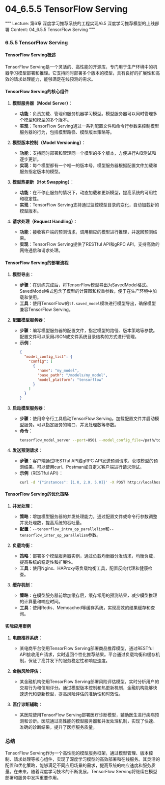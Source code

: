 # 04_6.5.5 TensorFlow Serving

"""
Lecture: 第6章 深度学习推荐系统的工程实现/6.5 深度学习推荐模型的上线部署
Content: 04_6.5.5 TensorFlow Serving
"""

### 6.5.5 TensorFlow Serving

#### TensorFlow Serving概述
TensorFlow Serving是一个灵活的、高性能的开源库，专门用于生产环境中的机器学习模型部署和推理。它支持同时部署多个版本的模型，具有良好的扩展性和高效的请求处理能力，能够满足在线预测的需求。

#### TensorFlow Serving的核心组件

1. **模型服务器（Model Server）**：
   - **功能**：负责加载、管理和服务机器学习模型。模型服务器可以同时管理多个模型和模型的多个版本。
   - **实现**：TensorFlow Serving通过一系列配置文件和命令行参数来控制模型服务器的行为，包括模型路径、模型版本策略等。

2. **模型版本控制（Model Versioning）**：
   - **功能**：支持同时部署和管理同一个模型的多个版本，方便进行A/B测试和逐步更新。
   - **实现**：每个模型都有一个唯一的版本号，模型服务器根据配置文件加载和服务指定版本的模型。

3. **模型热更新（Hot Swapping）**：
   - **功能**：在不停止服务的情况下，动态加载和更新模型，提高系统的可用性和稳定性。
   - **实现**：TensorFlow Serving支持通过监控模型目录的变化，自动加载新的模型版本。

4. **请求处理（Request Handling）**：
   - **功能**：接收客户端的预测请求，调用相应的模型进行推理，并返回预测结果。
   - **实现**：TensorFlow Serving提供了RESTful API和gRPC API，支持高效的网络通信和请求处理。

#### TensorFlow Serving的部署流程

1. **模型导出**：
   - **步骤**：在训练完成后，将TensorFlow模型导出为SavedModel格式。SavedModel格式包含了模型的计算图和权重参数，便于在生产环境中加载和使用。
   - **工具**：使用TensorFlow的`tf.saved_model`模块进行模型导出，确保模型兼容TensorFlow Serving。

2. **配置模型服务器**：
   - **步骤**：编写模型服务器的配置文件，指定模型的路径、版本策略等参数。配置文件可以采用JSON或文件系统目录结构的方式进行管理。
   - **示例**：
     ```json
     {
       "model_config_list": {
         "config": [
           {
             "name": "my_model",
             "base_path": "/models/my_model",
             "model_platform": "tensorflow"
           }
         ]
       }
     }
     ```

3. **启动模型服务器**：
   - **步骤**：使用命令行工具启动TensorFlow Serving，加载配置文件并启动模型服务。可以指定服务的端口、并发处理数等参数。
   - **命令**：
     ```bash
     tensorflow_model_server --port=8501 --model_config_file=/path/to/model_config.json
     ```

4. **发送预测请求**：
   - **步骤**：客户端通过RESTful API或gRPC API发送预测请求，获取模型的预测结果。可以使用curl、Postman或自定义客户端进行请求测试。
   - **示例**（RESTful API）：
     ```bash
     curl -d '{"instances": [1.0, 2.0, 5.0]}' -X POST http://localhost:8501/v1/models/my_model:predict
     ```

#### TensorFlow Serving的优化策略

1. **并发处理**：
   - **策略**：增加模型服务器的并发处理能力，通过配置文件或命令行参数调整并发处理数，提高系统的吞吐量。
   - **配置**：`--tensorflow_intra_op_parallelism`和`--tensorflow_inter_op_parallelism`参数。

2. **负载均衡**：
   - **策略**：部署多个模型服务器实例，通过负载均衡器分发请求，均衡负载，提高系统的稳定性和扩展性。
   - **工具**：使用Nginx、HAProxy等负载均衡工具，配置反向代理和健康检查。

3. **缓存机制**：
   - **策略**：在模型服务器前增加缓存层，缓存常用的预测结果，减少模型推理的计算量和响应时间。
   - **工具**：使用Redis、Memcached等缓存系统，实现高效的结果缓存和查询。

#### 实际应用案例

1. **电商推荐系统**：
   - 某电商平台使用TensorFlow Serving部署商品推荐模型，通过RESTful API接收用户请求，实时返回个性化推荐结果。平台通过负载均衡和缓存机制，保证了高并发下的服务稳定性和响应速度。

2. **金融风险评估**：
   - 某金融机构使用TensorFlow Serving部署风险评估模型，实时分析用户的交易行为和信用评分。通过模型版本控制和热更新机制，金融机构能够快速迭代和更新模型，提高风险评估的准确性和时效性。

3. **医疗诊断辅助**：
   - 某医院使用TensorFlow Serving部署医疗诊断模型，辅助医生进行疾病预测和诊断。医院通过高性能的模型服务器和并发处理机制，实现了快速、准确的诊断结果，提升了医疗服务质量。

### 总结

TensorFlow Serving作为一个高性能的模型服务框架，通过模型管理、版本控制、请求处理等核心组件，实现了深度学习模型的高效部署和在线服务。其灵活的配置和优化策略，能够满足不同应用场景的需求，提高系统的响应速度和服务质量。在未来，随着深度学习技术的不断发展，TensorFlow Serving将继续在模型部署和服务中发挥重要作用。